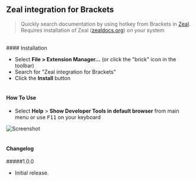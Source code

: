## Zeal integration for Brackets

>Quickly search documentation by using hotkey from Brackets in [Zeal](https://github.com/jkozera/zeal/).<br />
>Requires installation of Zeal ([zealdocs.org](http://zealdocs.org/)) on your system 



<br/>
#### Installation

* Select **File > Extension Manager...** (or click the "brick" icon in the toolbar)
* Search for "Zeal integration for Brackets"
* Click the **Install** button<br /><br />

#### How To Use
- Select **Help** > **Show Developer Tools in default browser** from main menu or use <kbd>F11</kbd> on your keyboard

![Screenshot](howto.gif)<br /><br />

#### Changelog

#####1.0.0
- Initial release.
